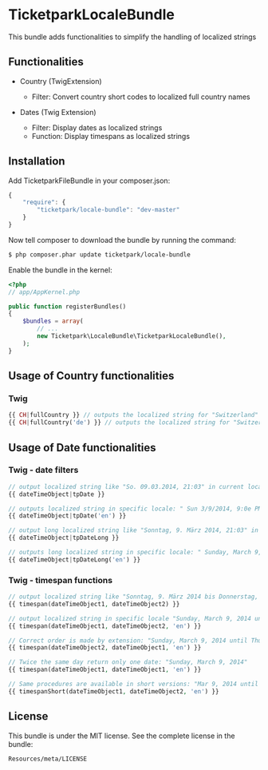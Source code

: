 # TicketparkLocaleBundle

This bundle adds functionalities to simplify the handling of localized strings

## Functionalities
* Country (TwigExtension)
    * Filter: Convert country short codes to localized full country names
    
* Dates (Twig Extension)
    * Filter: Display dates as localized strings
    * Function: Display timespans as localized strings

## Installation
Add TicketparkFileBundle in your composer.json:

```js
{
    "require": {
        "ticketpark/locale-bundle": "dev-master"
    }
}
```

Now tell composer to download the bundle by running the command:

``` bash
$ php composer.phar update ticketpark/locale-bundle
```

Enable the bundle in the kernel:

``` php
<?php
// app/AppKernel.php

public function registerBundles()
{
    $bundles = array(
        // ...
        new Ticketpark\LocaleBundle\TicketparkLocaleBundle(),
    );
}
```
## Usage of Country functionalities

### Twig
``` php
{{ CH|fullCountry }} // outputs the localized string for "Switzerland" depending on the current locale
{{ CH|fullCountry('de') }} // outputs the localized string for "Switzerland" in German ("Schweiz"),
```
    
## Usage of Date functionalities

### Twig - date filters
``` php
// output localized string like "So. 09.03.2014, 21:03" in current locale
{{ dateTimeObject|tpDate }}

// outputs localized string in specific locale: " Sun 3/9/2014, 9:0e PM"
{{ dateTimeObject|tpDate('en') }} 

// output long localized string like "Sonntag, 9. März 2014, 21:03" in current locale
{{ dateTimeObject|tpDateLong }}

// outputs long localized string in specific locale: " Sunday, March 9, 2014, 9:03 PM"
{{ dateTimeObject|tpDateLong('en') }} 
```
### Twig - timespan functions
``` php
// output localized string like "Sonntag, 9. März 2014 bis Donnerstag, 12. Juni 2014" in current locale
{{ timespan(dateTimeObject1, dateTimeObject2) }}

// output localized string in specific locale "Sunday, March 9, 2014 until Thursday, June 12, 2014" in current locale
{{ timespan(dateTimeObject1, dateTimeObject2, 'en') }}

// Correct order is made by extension: "Sunday, March 9, 2014 until Thursday, June 12, 2014"
{{ timespan(dateTimeObject2, dateTimeObject1, 'en') }}

// Twice the same day return only one date: "Sunday, March 9, 2014"
{{ timespan(dateTimeObject1, dateTimeObject1, 'en') }}

// Same procedures are available in short versions: "Mar 9, 2014 until Jun 12, 2014"
{{ timespanShort(dateTimeObject1, dateTimeObject2, 'en') }}
```



## License

This bundle is under the MIT license. See the complete license in the bundle:

    Resources/meta/LICENSE
